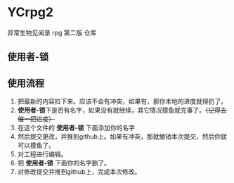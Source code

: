 # YCrpg2
异常生物见闻录 rpg 第二版 仓库

## 使用者-锁
  

## 使用流程
    
  1. 把最新的内容拉下来。应该不会有冲突，如果有，那你本地的进度就得扔了。
  1. <b>使用者-锁</b>下是否有名字，如果没有就继续，其它情况摸鱼就完事了。<del>（记得去催一把进度）</del>
  1. 在这个文件的 <b>使用者-锁</b> 下面添加你的名字
  1. 然后提交更改，并推到github上。如果有冲突，那就撤销本次提交，然后你就可以摸鱼了。
  1. 对工程进行编辑。
  1. 把 <b>使用者-锁</b> 下面你的名字删了。
  1. 对修改提交并推到github上，完成本次修改。
